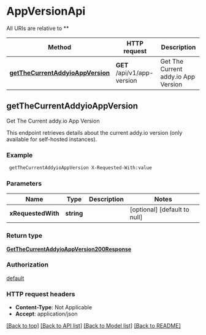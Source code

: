 # AppVersionApi

All URIs are relative to **

Method | HTTP request | Description
------------- | ------------- | -------------
[**getTheCurrentAddyioAppVersion**](AppVersionApi.md#getTheCurrentAddyioAppVersion) | **GET** /api/v1/app-version | Get The Current addy.io App Version



## getTheCurrentAddyioAppVersion

Get The Current addy.io App Version

This endpoint retrieves details about the current addy.io version (only available for self-hosted instances).

### Example

```bash
 getTheCurrentAddyioAppVersion X-Requested-With:value
```

### Parameters


Name | Type | Description  | Notes
------------- | ------------- | ------------- | -------------
 **xRequestedWith** | **string** |  | [optional] [default to null]

### Return type

[**GetTheCurrentAddyioAppVersion200Response**](GetTheCurrentAddyioAppVersion200Response.md)

### Authorization

[default](../README.md#default)

### HTTP request headers

- **Content-Type**: Not Applicable
- **Accept**: application/json

[[Back to top]](#) [[Back to API list]](../README.md#documentation-for-api-endpoints) [[Back to Model list]](../README.md#documentation-for-models) [[Back to README]](../README.md)

